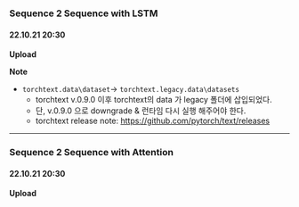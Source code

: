 ### **Sequence 2 Sequence with LSTM**
#### 22.10.21 20:30
**Upload**

**Note**
- `torchtext.data\dataset`-> `torchtext.legacy.data\datasets`
	- torchtext v.0.9.0 이후 torchtext의 data 가 legacy 폴더에 삽입되었다. 
	- 단, v.0.9.0 으로 downgrade & 런타임 다시 실행 해주어야 한다. 
	- torchtext release note: https://github.com/pytorch/text/releases


-----

### **Sequence 2 Sequence with Attention**

#### 22.10.21 20:30
**Upload**
